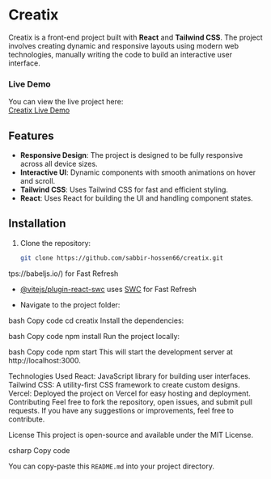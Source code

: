 # Creatix

Creatix is a front-end project built with **React** and **Tailwind CSS**. The project involves creating dynamic and responsive layouts using modern web technologies, manually writing the code to build an interactive user interface.

### Live Demo
You can view the live project here:  
[Creatix Live Demo](https://creatix-pv1xktlnm-sabbir-hossens-projects-3ebd08b6.vercel.app/)

## Features

- **Responsive Design**: The project is designed to be fully responsive across all device sizes.
- **Interactive UI**: Dynamic components with smooth animations on hover and scroll.
- **Tailwind CSS**: Uses Tailwind CSS for fast and efficient styling.
- **React**: Uses React for building the UI and handling component states.

## Installation

1. Clone the repository:
   ```bash
   git clone https://github.com/sabbir-hossen66/creatix.git
tps://babeljs.io/) for Fast Refresh
- [@vitejs/plugin-react-swc](https://github.com/vitejs/vite-plugin-react-swc) uses [SWC](https://swc.rs/) for Fast Refresh

- Navigate to the project folder:

bash
Copy code
cd creatix
Install the dependencies:

bash
Copy code
npm install
Run the project locally:

bash
Copy code
npm start
This will start the development server at http://localhost:3000.

Technologies Used
React: JavaScript library for building user interfaces.
Tailwind CSS: A utility-first CSS framework to create custom designs.
Vercel: Deployed the project on Vercel for easy hosting and deployment.
Contributing
Feel free to fork the repository, open issues, and submit pull requests. If you have any suggestions or improvements, feel free to contribute.

License
This project is open-source and available under the MIT License.

csharp
Copy code

You can copy-paste this `README.md` into your project directory.
